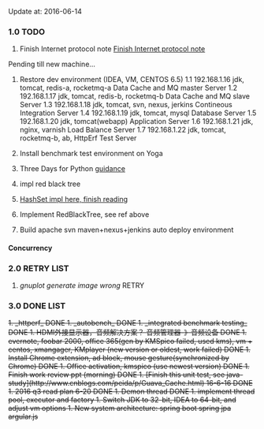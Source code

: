 Update at: 2016-06-14

### 1.0 TODO
1. Finish Internet protocol note [Finish Internet protocol note ](http://www.ruanyifeng.com/blog/2012/05/internet_protocol_suite_part_i.html)


Pending till new machine...
1. Restore dev environment (IDEA, VM, CENTOS 6.5)
1.1 192.168.1.16    jdk, tomcat, redis-a, rocketmq-a                Data Cache and MQ master Server
1.2 192.168.1.17    jdk, tomcat, redis-b, rocketmq-b                Data Cache and MQ slave Server
1.3 192.168.1.18    jdk, tomcat, svn, nexus, jerkins                Contineous Integration Server
1.4 192.168.1.19    jdk, tomcat, mysql                              Database Server
1.5 192.168.1.20    jdk, tomcat(webapp)                             Application Server
1.6 192.168.1.21    jdk, nginx, varnish                             Load Balance Server
1.7 192.168.1.22    jdk, tomcat, rocketmq-b, ab, HttpErf            Test Server

1. Install benchmark test environment on Yoga

1. Three Days for Python
[guidance](http://mp.weixin.qq.com/s?__biz=MzIxMjM4MjkwMw==&mid=2247483789&idx=1&sn=4c8fd2e76970a5d86c7b7a13c3046a30#rd)

1. impl red black tree
1. [HashSet impl here, finish reading](http://tengj.top/2016/04/15/javajh3hashmap/)
1. Implement RedBlackTree, see ref above

1. Build apache svn maven+nexus+jenkins auto deploy environment

#### Concurrency


### 2.0 RETRY LIST
1. _gnuplot generate image wrong_  RETRY

### 3.0 DONE LIST
<del>
1. _httperf_  DONE
1. _autobench_ DONE
1. _integrated benchmark testing_  DONE
1. HDMI外接显示器，音频解决方案？ 音频管理器-》音频设备    DONE
1. evernote, foobar 2000, office 365(gen by KMSpico failed, used kms), vm + centos, xmangager, KMplayer (new version or oldest, work failed)      DONE
1. Install Chrome extension, ad block, mouse gesture(synchronized by Chrome)        DONE
1. Office activation, kmspico (use newest version)      DONE
1. Finish work review ppt (morning)       DONE
1. [Finish this unit test, see java-study](http://www.cnblogs.com/peida/p/Guava_Cache.html)      16-6-16     DONE
1. 2016 q3 read plan   6-20     DONE
1. Demon thread     DONE
1. implement thread pool, executor and factory
1. Switch JDK to 32-bit, IDEA to 64-bit, and adjust vm options
1. New system architecture:
spring boot
spring jpa
argular.js


</del>